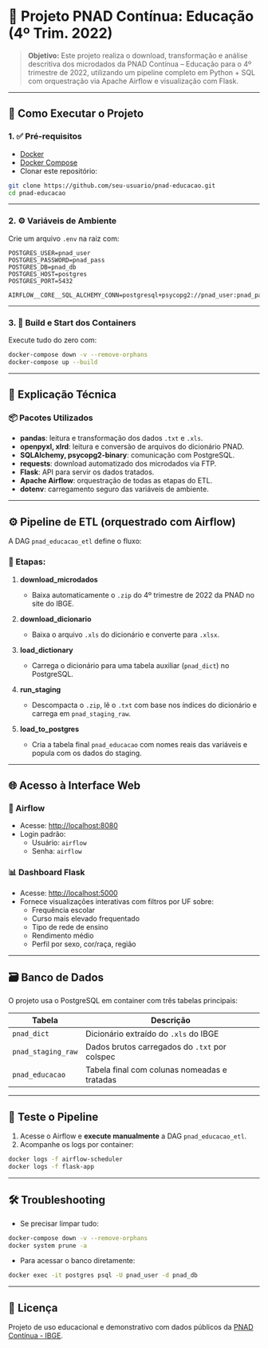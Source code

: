 
# 📘 Projeto PNAD Contínua: Educação (4º Trim. 2022)

> **Objetivo:** Este projeto realiza o download, transformação e análise descritiva dos microdados da PNAD Contínua – Educação para o 4º trimestre de 2022, utilizando um pipeline completo em Python + SQL com orquestração via Apache Airflow e visualização com Flask.

---

## 🚀 Como Executar o Projeto

### 1. ✅ Pré-requisitos

- [Docker](https://docs.docker.com/get-docker/)
- [Docker Compose](https://docs.docker.com/compose/install/)
- Clonar este repositório:
```bash
git clone https://github.com/seu-usuario/pnad-educacao.git
cd pnad-educacao
```

---

### 2. ⚙️ Variáveis de Ambiente

Crie um arquivo `.env` na raiz com:

```env
POSTGRES_USER=pnad_user
POSTGRES_PASSWORD=pnad_pass
POSTGRES_DB=pnad_db
POSTGRES_HOST=postgres
POSTGRES_PORT=5432

AIRFLOW__CORE__SQL_ALCHEMY_CONN=postgresql+psycopg2://pnad_user:pnad_pass@postgres:5432/pnad_db
```

---

### 3. 🧱 Build e Start dos Containers

Execute tudo do zero com:

```bash
docker-compose down -v --remove-orphans
docker-compose up --build
```

---

## 🧩 Explicação Técnica

### 📦 Pacotes Utilizados

- **pandas**: leitura e transformação dos dados `.txt` e `.xls`.
- **openpyxl, xlrd**: leitura e conversão de arquivos do dicionário PNAD.
- **SQLAlchemy, psycopg2-binary**: comunicação com PostgreSQL.
- **requests**: download automatizado dos microdados via FTP.
- **Flask**: API para servir os dados tratados.
- **Apache Airflow**: orquestração de todas as etapas do ETL.
- **dotenv**: carregamento seguro das variáveis de ambiente.

---

## ⚙️ Pipeline de ETL (orquestrado com Airflow)

A DAG `pnad_educacao_etl` define o fluxo:

### 🧭 Etapas:

1. **download_microdados**  
   - Baixa automaticamente o `.zip` do 4º trimestre de 2022 da PNAD no site do IBGE.

2. **download_dicionario**  
   - Baixa o arquivo `.xls` do dicionário e converte para `.xlsx`.

3. **load_dictionary**  
   - Carrega o dicionário para uma tabela auxiliar (`pnad_dict`) no PostgreSQL.

4. **run_staging**  
   - Descompacta o `.zip`, lê o `.txt` com base nos índices do dicionário e carrega em `pnad_staging_raw`.

5. **load_to_postgres**  
   - Cria a tabela final `pnad_educacao` com nomes reais das variáveis e popula com os dados do staging.

---

## 🌐 Acesso à Interface Web

### 🔧 Airflow

- Acesse: [http://localhost:8080](http://localhost:8080)
- Login padrão:
  - Usuário: `airflow`
  - Senha: `airflow`

### 📊 Dashboard Flask

- Acesse: [http://localhost:5000](http://localhost:5000)
- Fornece visualizações interativas com filtros por UF sobre:
  - Frequência escolar
  - Curso mais elevado frequentado
  - Tipo de rede de ensino
  - Rendimento médio
  - Perfil por sexo, cor/raça, região

---

## 🗃️ Banco de Dados

O projeto usa o PostgreSQL em container com três tabelas principais:

| Tabela              | Descrição                                         |
|---------------------|--------------------------------------------------|
| `pnad_dict`         | Dicionário extraído do `.xls` do IBGE            |
| `pnad_staging_raw`  | Dados brutos carregados do `.txt` por colspec    |
| `pnad_educacao`     | Tabela final com colunas nomeadas e tratadas     |

---

## 🧪 Teste o Pipeline

1. Acesse o Airflow e **execute manualmente** a DAG `pnad_educacao_etl`.
2. Acompanhe os logs por container:

```bash
docker logs -f airflow-scheduler
docker logs -f flask-app
```

---

## 🛠️ Troubleshooting

- Se precisar limpar tudo:
```bash
docker-compose down -v --remove-orphans
docker system prune -a
```

- Para acessar o banco diretamente:
```bash
docker exec -it postgres psql -U pnad_user -d pnad_db
```

---

## 📄 Licença

Projeto de uso educacional e demonstrativo com dados públicos da [PNAD Contínua - IBGE](https://www.ibge.gov.br/).
